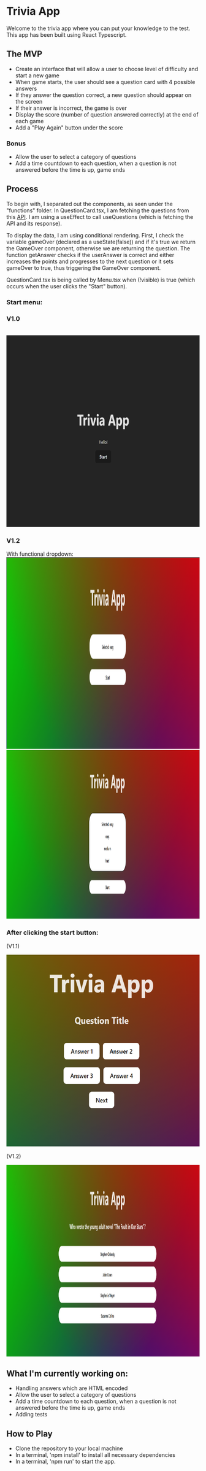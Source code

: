 # Trivia App

Welcome to the trivia app where you can put your knowledge to the test. This app has been built using React Typescript.

## The MVP

- Create an interface that will allow a user to choose level of difficulty and start a new game
- When game starts, the user should see a question card with 4 possible answers
- If they answer the question correct, a new question should appear on the screen
- If their answer is incorrect, the game is over
- Display the score (number of question answered correctly) at the end of each game
- Add a "Play Again" button under the score

### Bonus

- Allow the user to select a category of questions
- Add a time countdown to each question, when a question is not answered before the time is up, game ends

## Process

To begin with, I separated out the components, as seen under the "functions" folder.
In QuestionCard.tsx, I am fetching the questions from this <a href="https://opentdb.com/">API</a>.
I am using a useEffect to call useQuestions (which is fetching the API and its response).

To display the data, I am using conditional rendering. First, I check the variable gameOver (declared as a useState(false)) and if it's true we return the GameOver component, otherwise we are returning the question. The function getAnswer checks if the userAnswer is correct and either increases the points and progresses to the next question or it sets gameOver to true, thus triggering the GameOver component.

QuestionCard.tsx is being called by Menu.tsx when (!visible) is true (which occurs when the user clicks the "Start" button).

### Start menu:

### V1.0

<br />
<img src="./img/trivia-menu.png" height=500px/>

### V1.2

With functional dropdown:
<br />
<img src="./img/trivia-menu-1.png" height=500px/>
<img src="./img/trivia-menu-1a.png" height=440px/>

### After clicking the start button:

<p>(V1.1)</p>
<img src="./img/trivia-question.png" height=500px/>
<br />

<p>(V1.2)</p>
<img src="./img/trivia-question-1a.png" height=500px/>
<br />

## What I'm currently working on:

- Handling answers which are HTML encoded
- Allow the user to select a category of questions
- Add a time countdown to each question, when a question is not answered before the time is up, game ends
- Adding tests

## How to Play

- Clone the repository to your local machine
- In a terminal, 'npm install' to install all necessary dependencies
- In a terminal, 'npm run' to start the app.
